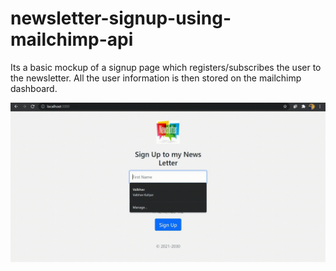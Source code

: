 # newsletter-signup-using-mailchimp-api

Its a basic mockup of a signup page which registers/subscribes the user to the newsletter. All the user information is then stored on the mailchimp dashboard.

![Finished App](https://github.com/vaibhavkatiyar/images/blob/main/newsletter.gif)
